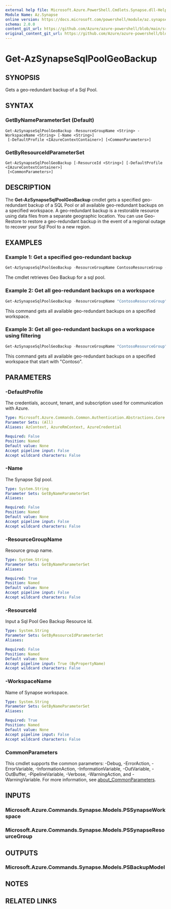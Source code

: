 ```yaml
---
external help file: Microsoft.Azure.PowerShell.Cmdlets.Synapse.dll-Help.xml
Module Name: Az.Synapse
online version: https://docs.microsoft.com/powershell/module/az.synapse/get-azsynapsesqlpoolgeobackup
schema: 2.0.0
content_git_url: https://github.com/Azure/azure-powershell/blob/main/src/Synapse/Synapse/help/Get-AzSynapseSqlPoolGeoBackup.md
original_content_git_url: https://github.com/Azure/azure-powershell/blob/main/src/Synapse/Synapse/help/Get-AzSynapseSqlPoolGeoBackup.md
---
```


# Get-AzSynapseSqlPoolGeoBackup

## SYNOPSIS
Gets a geo-redundant backup of a Sql Pool.

## SYNTAX

### GetByNameParameterSet (Default)
```
Get-AzSynapseSqlPoolGeoBackup -ResourceGroupName <String> -WorkspaceName <String> [-Name <String>]
 [-DefaultProfile <IAzureContextContainer>] [<CommonParameters>]
```

### GetByResourceIdParameterSet
```
Get-AzSynapseSqlPoolGeoBackup [-ResourceId <String>] [-DefaultProfile <IAzureContextContainer>]
 [<CommonParameters>]
```

## DESCRIPTION
The **Get-AzSynapseSqlPoolGeoBackup** cmdlet gets a specified geo-redundant backup of a SQL Pool or all available geo-redundant backups on a specified workspace.
A geo-redundant backup is a restorable resource using data files from a separate geographic location.
You can use Geo-Restore to restore a geo-redundant backup in the event of a regional outage to recover your Sql Pool to a new region.

## EXAMPLES

### Example 1: Get a specified geo-redundant backup
```powershell
Get-AzSynapseSqlPoolGeoBackup -ResourceGroupName ContosoResourceGroup -WorkspaceName "ContosoWorkspace" -Name "ContosoSqlPool"
```

The cmdlet retrieves Geo Backup for a sql pool.

### Example 2: Get all geo-redundant backups on a workspace
```powershell
Get-AzSynapseSqlPoolGeoBackup -ResourceGroupName "ContosoResourceGroup" -WorkspaceName "ContosoWorkspace"
```

This command gets all available geo-redundant backups on a specified workspace.

### Example 3: Get all geo-redundant backups on a workspace using filtering
```powershell
Get-AzSynapseSqlPoolGeoBackup -ResourceGroupName "ContosoResourceGroup" -WorkspaceName "ContosoWorkspace" -Name "Contoso*"
```

This command gets all available geo-redundant backups on a specified workspace that start with "Contoso".

## PARAMETERS

### -DefaultProfile
The credentials, account, tenant, and subscription used for communication with Azure.

```yaml
Type: Microsoft.Azure.Commands.Common.Authentication.Abstractions.Core.IAzureContextContainer
Parameter Sets: (All)
Aliases: AzContext, AzureRmContext, AzureCredential

Required: False
Position: Named
Default value: None
Accept pipeline input: False
Accept wildcard characters: False
```

### -Name
The Synapse Sql pool.

```yaml
Type: System.String
Parameter Sets: GetByNameParameterSet
Aliases:

Required: False
Position: Named
Default value: None
Accept pipeline input: False
Accept wildcard characters: False
```

### -ResourceGroupName
Resource group name.

```yaml
Type: System.String
Parameter Sets: GetByNameParameterSet
Aliases:

Required: True
Position: Named
Default value: None
Accept pipeline input: False
Accept wildcard characters: False
```

### -ResourceId
Input a Sql Pool Geo Backup Resource Id.

```yaml
Type: System.String
Parameter Sets: GetByResourceIdParameterSet
Aliases:

Required: False
Position: Named
Default value: None
Accept pipeline input: True (ByPropertyName)
Accept wildcard characters: False
```

### -WorkspaceName
Name of Synapse workspace.

```yaml
Type: System.String
Parameter Sets: GetByNameParameterSet
Aliases:

Required: True
Position: Named
Default value: None
Accept pipeline input: False
Accept wildcard characters: False
```

### CommonParameters
This cmdlet supports the common parameters: -Debug, -ErrorAction, -ErrorVariable, -InformationAction, -InformationVariable, -OutVariable, -OutBuffer, -PipelineVariable, -Verbose, -WarningAction, and -WarningVariable. For more information, see [about_CommonParameters](http://go.microsoft.com/fwlink/?LinkID=113216).

## INPUTS

### Microsoft.Azure.Commands.Synapse.Models.PSSynapseWorkspace

### Microsoft.Azure.Commands.Synapse.Models.PSSynapseResourceGroup

## OUTPUTS

### Microsoft.Azure.Commands.Synapse.Models.PSBackupModel

## NOTES

## RELATED LINKS

